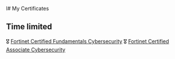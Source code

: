 l# My Certificates

## Time limited
🎖️ [Fortinet Certified Fundamentals Cybersecurity](https://github.com/emre-mr246/emre-mr246/blob/main/certificates/fortinet/fundamentals.md)
🎖️ [Fortinet Certified Associate Cybersecurity](https://github.com/emre-mr246/emre-mr246/blob/main/certificates/fortinet/associate.md)
